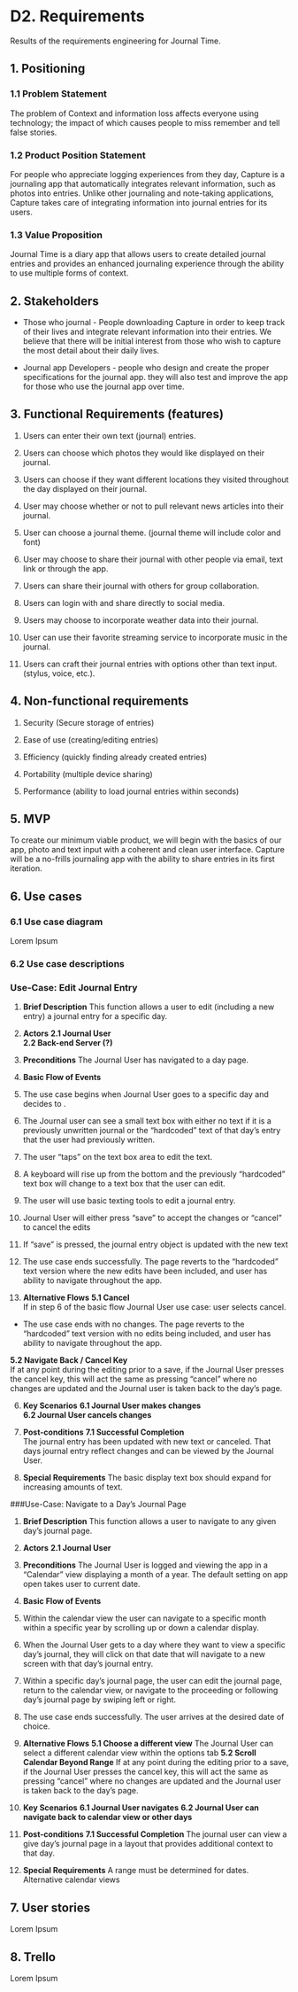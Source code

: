 # D2. Requirements

Results of the requirements engineering for Journal Time.

## 1. Positioning

### 1.1 Problem Statement

The problem of Context and information loss affects everyone using technology; the impact of which causes people to miss remember and tell false stories.

### 1.2 Product Position Statement

For people who appreciate logging experiences from they day, Capture is a journaling app that automatically integrates relevant information, such as photos into entries. Unlike other journaling and note-taking applications, Capture takes care of integrating information into journal entries for its users.

### 1.3 Value Proposition

Journal Time is a diary app that allows users to create detailed journal entries and provides an enhanced journaling experience through the ability to use multiple forms of context.

## 2. Stakeholders

* Those who journal - People downloading Capture in order to keep track of their lives and integrate relevant information into their entries.  We believe that there will be initial interest from those who wish to capture the most detail about their daily lives.

* Journal app Developers - people who design and create the proper specifications for the journal app. they will also test and improve the app for those who use the journal app over time.


## 3. Functional Requirements (features)

1. Users can enter their own text (journal) entries.

2. Users can choose which photos they would like displayed on their journal.

3. Users can choose if they want different locations they visited throughout the day displayed on their journal.

4. User may choose whether or not to pull relevant news articles into their journal.

5. User can choose a journal theme. (journal theme will include color and font)

6. User may choose to share their journal with other people via email, text link or through the app.

7. Users can share their journal with others for group collaboration.

8. Users can login with and share directly to social media.

9. Users may choose to incorporate weather data into their journal.

10. User can use their favorite streaming service to incorporate music in the journal.

11. Users can craft their journal entries with options other than text input. (stylus, voice, etc.).

## 4. Non-functional requirements

1. Security (Secure storage of entries)

2. Ease of use (creating/editing entries)

3. Efficiency (quickly finding already created entries)

4. Portability (multiple device sharing)

5. Performance (ability to load journal entries within seconds)

## 5. MVP

To create our minimum viable product, we will begin with the basics of our app, photo and text input with a coherent and clean user interface.  Capture will be a no-frills journaling app with the ability to share entries in its first iteration.

## 6. Use cases

### 6.1 Use case diagram

Lorem Ipsum

### 6.2 Use case descriptions

### Use-Case: Edit Journal Entry

1.	**Brief Description**
This function allows a user to edit (including a new entry) a journal entry for a
specific day.

2.	**Actors**
**2.1	Journal User** <br/>
**2.2	Back-end Server (?)** <br/>

3.	**Preconditions**
The Journal User has navigated to a day page.

4.	**Basic Flow of Events**
  1.  The use case begins when Journal User goes to a specific day and decides to .
  2.  The Journal user can see a small text box with either no text if it is a previously unwritten journal or the “hardcoded” text of that day’s entry that the user had previously written.
  3.	The user “taps” on the text box area to edit the text.
  4.	A keyboard will rise up from the bottom and the previously “hardcoded” text box will change to a text box that the user can edit.
  5.	The user will use basic texting tools to edit a journal entry.
  6.	Journal User will either press “save” to accept the changes or “cancel” to cancel the edits
  7.	If “save” is pressed, the journal entry object is updated with the new text
  8.	The use case ends successfully.  The page reverts to the “hardcoded” text version where the new edits have been included, and user has ability to navigate throughout the app.  

5.	**Alternative Flows**
**5.1	Cancel**<br/>
If in step 6 of the basic flow Journal User use case: user selects cancel.
* The use case ends with no changes.  The page reverts to the “hardcoded” text version with no edits being included, and user has ability to navigate throughout the app.  

**5.2	Navigate Back / Cancel Key** <br/>
If at any point during the editing prior to a save, if the Journal User presses the cancel key, this will act the same as pressing “cancel” where no changes are updated and the Journal user is taken back to the day’s page.

6.	**Key Scenarios**
**6.1	Journal User makes changes**<br/>
**6.2	Journal User cancels changes**<br/>

7.	**Post-conditions**
**7.1	Successful Completion**<br/>
The journal entry has been updated with new text or canceled.  That days journal entry reflect changes and can be viewed by the Journal User.

8.	**Special Requirements**
The basic display text box should expand for increasing amounts of text.

###Use-Case: Navigate to a Day’s Journal Page

1.	**Brief Description**
This function allows a user to navigate to any given day’s journal page.

2.	**Actors**
  **2.1	Journal User** <br/>

3.	**Preconditions**
The Journal User is logged and viewing the app in a “Calendar” view displaying a month of a year.  The default setting on app open takes user to current date.  

4.	**Basic Flow of Events**
  1.	Within the calendar view the user can navigate to a specific month within a specific year by scrolling up or down a calendar display.
  2.	When the Journal User gets to a day where they want to view a specific day’s journal, they will click on that date that will navigate to a new screen with that day’s journal entry.
  3.	Within a specific day’s journal page, the user can edit the journal page, return to the calendar view, or navigate to the proceeding or following day’s journal page by swiping left or right.
  4.	The use case ends successfully. The user arrives at the desired date of choice.  

5.	**Alternative Flows**
  **5.1	Choose a different view**
  The Journal User can select a different calendar view within the options tab
  **5.2	Scroll Calendar Beyond Range**
  If at any point during the editing prior to a save, if the Journal User presses the cancel key, this will act the same as pressing “cancel” where no changes are updated and the Journal user is taken back to the day’s page.

6.	**Key Scenarios**
  **6.1	Journal User navigates**
  **6.2	Journal User can navigate back to calendar view or other days**

7.	**Post-conditions**
  **7.1	Successful Completion**
  The journal user can view a give day’s journal page in a layout that provides additional context to that day.  
8.	**Special Requirements**
  A range must be determined for dates. <br/>
  Alternative calendar views


## 7. User stories

Lorem Ipsum

## 8. Trello

Lorem Ipsum
